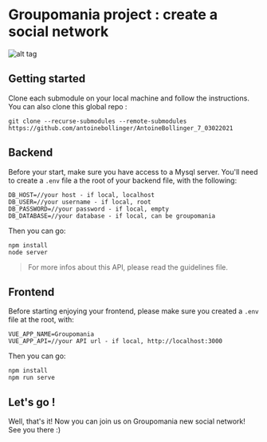 # Groupomania project : create a social network

![alt tag](https://user-images.githubusercontent.com/56133015/111754179-f9f5b200-8897-11eb-8187-ea26d219dd9e.jpg)

## Getting started

Clone each submodule on your local machine and follow the instructions. You can also clone this global repo :

```
git clone --recurse-submodules --remote-submodules https://github.com/antoinebollinger/AntoineBollinger_7_03022021
```

## Backend

Before your start, make sure you have access to a Mysql server. You'll need to create a ```.env``` file a the root of your backend file, with the following:

```
DB_HOST=//your host - if local, localhost
DB_USER=//your username - if local, root
DB_PASSWORD=//your password - if local, empty
DB_DATABASE=//your database - if local, can be groupomania
```

Then you can go: 

```
npm install
node server
```

> For more infos about this API, please read the guidelines file.

## Frontend

Before starting enjoying your frontend, please make sure you created a ```.env``` file at the root, with:

```
VUE_APP_NAME=Groupomania
VUE_APP_API=//your API url - if local, http://localhost:3000
```

Then you can go:

```
npm install
npm run serve
```

## Let's go !

Well, that's it! Now you can join us on Groupomania new social network! See you there :)